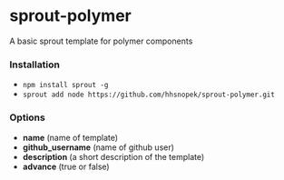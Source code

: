 # sprout-polymer

A basic sprout template for polymer components

### Installation

- `npm install sprout -g`
- `sprout add node https://github.com/hhsnopek/sprout-polymer.git`

### Options

- **name** (name of template)
- **github_username** (name of github user)
- **description** (a short description of the template)
- **advance** (true or false)
